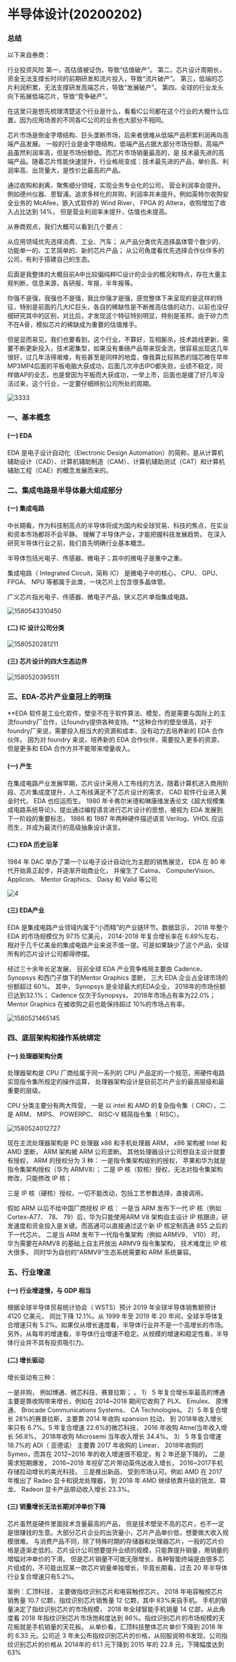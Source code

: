 # 半导体设计(20200202)





### 总结

以下来自券商：

行业投资风险
第一，高估值被证伪，导致“估值破产”。
第二，芯片设计周期长，资金无法支撑长时间的前期研发和流片投入，导致“流片破产”。
第三，低端的芯片利润积累，无法支撑研发高端芯片，导致“发展破产”。
第四，全球的行业龙头向下拓展低端芯片，导致“竞争破产”。 

在这里只是想先梳理清楚这个行业是什么，看看IC公司都在这个行业的大概什么位置，因为应用场景的不同各IC公司的业务也大部分不相同。

芯片市场是倒金字塔结构、巨头垄断市场，后来者很难从低端产品积累利润再向高端产品发展。 一般的行业是金字塔结构，低端产品占据大部分市场份额，高端产品虽然利润率高，但是市场份额低。而芯片市场销量最高的，是
技术最先进的高端产品。随着芯片性能快速提升，行业格局变成：技术最先进的产品，单价高、利润率高、出货量大，是性价比最高的产品。 

通过收购和剥离，聚焦细分领域，实现业务专业化的公司， 营业利润率会提升。例如德州仪器、恩智浦。追求多样化的并购，利润率并未提升。例如英特尔收购安全业务的 McAfee，嵌入式软件的 Wind River， FPGA 的 Altera，收购增加了收入占比达到 14%， 但是营业利润率未提升，估值也未提高。 

从券商观点，我们大概可以看到几个要点：

从应用领域优先选择消费、工业、汽车；
从产品分类优先选择晶体管个数少的、功能单一的、工艺简单的、新的芯片产品；
从公司角度看优先选择合作伙伴多的公司，有利于搭建自己的生态。 

后面是我整体的大概目前A中比较偏纯粹IC设计的企业的概况和特点，存在大量主观判断，信息来源，各研报，年报，半年报等。

你强不是强，我强也不是强，我比你强才是强，感觉整体下来呈现的是这样的特征，特别是前面的几大IC巨头，各自的稀缺性是不断推高估值的动力，以前也没仔细研究其中的区别，对比后，才发现这个特征特别明显，特别是圣邦，由于矽力杰不在A骨，模拟芯片的稀缺成为重要的估值推手。

但是显而易见，我们也要看到，这个行业，不算好，互相厮杀，技术路线更新，需要不断更新投入，技术密集型，如果没有重磅产品带来现金流，很容易出现这几年很好，过几年活得艰难，有些甚至是同样的地盘，像我算比较熟悉的瑞芯微在早年MP3MP4后面的平板电脑大获成功，后面几次冲击IPO都失败，业绩不稳定，同样做AP的全志，也是曾因为平板而大获成功，一举上市，后面也是缓了好几年没活过来，这个行业，一定要仔细辨别公司所处的周期。

![3333](半导体设计.assets/3333.png)



### 一、基本概念

#### (一) EDA

EDA 是电子设计自动化（Electronic Design Automation）的简称，是从计算机辅助设计（CAD）、计算机辅助制造（CAM）、计算机辅助测试（CAT）和计算机辅助工程（CAE）的概念发展而来的。 





### 二、集成电路是半导体最大组成部分 

#### (一) 集成电路

中长期看，作为科技制高点的半导体将成为国内和全球贸易、科技的焦点，在实业和资本市场都将不会平静。 理解了半导体产业，才能把握科技发展趋势。
在深入研究半导体行业之前，我们首先明确行业基本概念。 

半导体包括光电子、传感器、微电子；其中的微电子是重中之重。

集成电路（ Integrated Circuit，简称 IC） 是微电子中的核心， CPU、 GPU、 FPGA、 NPU 等都属于此类，一块芯片上包含很多晶体管。 

广义芯片指光电子、传感器、微电子产品，狭义芯片单指集成电路。 

![1580543310450](半导体设计.assets/1580543310450.png)



#### (二) IC 设计公司分类

![1580520281211](半导体设计.assets/1580520281211.png)

#### (三) 芯片设计的四大生态边界 

![1580520395511](半导体设计.assets/1580520395511.png)





### 三、EDA-芯片产业皇冠上的明珠

**EDA 软件是工业化软件，壁垒不在于软件算法、模型，而是需要与国际上的主流foundry厂合作，让foundry提供各种支持。**这种合作的壁垒很高，对于foundry厂来说，需要投入相当大的资源和成本，没有动力去培养新的 EDA 合作伙伴。
因为对 foundry 来说，培养新的 EDA 合作伙伴，需要投入更多的资源，但是更多和 EDA 合作方并不能带来增量收入。 

#### (一) 产生

在集成电路产业发展早期，芯片设计采用人工布线的方法，随着计算机进入商用阶段、芯片集成度提升，人工布线满足不了芯片设计的需求， CAD 软件行业进入黄金时代， EDA 也应运而生。 1980 年卡弗尔米德和琳康维发表论文《超大规模集成电路系统导论》，提出通过编程语言进行芯片设计的思想，被视为 EDA 发展到下一阶段的重要标志， 1986 和 1987 年两种硬件描述语言 Verilog、VHDL 应运而生，并成为最流行的高级抽象设计语言。 

#### (二) EDA 历史沿革 

1984 年 DAC 举办了第一个以电子设计自动化为主题的销售展览， EDA 在 80 年代开始真正起步，并逐渐开始商业化， 并催生了 Calma、 ComputerVision、 Applicon、 Mentor Graphics、 Daisy 和 Valid 等公司 

![4](半导体设计.assets/4.png)

#### (三) EDA产业

EDA 是集成电路产业领域内属于“小而精”的产业链环节。数据显示， 2018 年整个 EDA 的市场规模仅为 97.15 亿美元， 2014-2018 年复合增长率在 6.89%左右， 相对于几千亿美金的集成电路产业来说不值一提。可是如果缺少了这个产品，全球所有的芯片设计公司都得停摆。 

经过三十余年长足发展， 目前全球 EDA 产业竞争格局主要由 Cadence、 Synopsys 和西门子旗下的Mentor Graphics 垄断， 三大 EDA 企业占全球市场的份额超过 60%。 其中， Synopsys 是全球最大的EDA企业， 2018年的市场份额已达到32.1%； Cadence 仅次于Synopsys， 2018年市场占有率为22.0%；Mentor Graphics 在被收购之前也能保持超过 10%的市场占有率。 

![1580521465145](半导体设计.assets/1580521465145.png)

### 四、底层架构和操作系统绑定 

#### (一) 处理器架构分类

处理器架构是 CPU 厂商给属于同一系列的 CPU 产品定的一个规范，用硬件电路实现指令集所规定的操作运算， 处理器架构设计是目前芯片产业的最高层级和最重要的层级。 

CPU 分类主要分有两大阵营， 一是 以 intel 和 AMD 的复杂指令集（ CRIC），二是 ARM、 MIPS、 POWERPC、 RISC-V 精简指令集（ RISC）。 

![1580524012727](半导体设计.assets/1580524012727.png)

现在主流处理器架构是 PC 处理器 x86 和手机处理器 ARM， x86 架构被 Intel 和AMD 垄断， ARM 架构被 ARM 公司垄断。 其他处理器设计公司想自主设计就要有授权， ARM 的授权分为 3 种：
一是指令集架构级别的授权， 苹果和华为就是指令集架构授权（华为 ARMV8）；
二是 IP 核（软核）授权，无法对指令集架构修改，只能修改 IP 核；

三是 IP 核（硬核）授权，一切不能改动，包括工艺参数选择，直接调用。 

假如 ARM 以后不给中国厂商授权 IP 核：
一是当 ARM 发布下一代 IP 核（例如 Cortex-A77、 78、 79）后，华为只能使用ARM V8 架构自主设计 IP 核跟进，研发速度和资金投入是关键。而高通可以直接通过这个新 IP 核定制高通 855 之后的下一代芯片。
二是当 ARM 发布下一代指令集架构（例如 ARMV9、 V10） 时，华为需要在ARMV8 的基础上自主开放出 ARMV9 指令集架构， 技术难度比 IP 核大很多， 同时华为自创的“ARMV9”生态系统需要和 ARM 系统兼容。 

### 五、行业增速

#### (一) 行业增速慢，与 GDP 相当 

根据全球半导体贸易统计协会（ WSTS）预计 2019 年全球半导体销售额预计4120 亿美元， 同比下降 12.1%。从 1999 年至 2019 年 20 年间，全球半导体复合增速只有 5.2%。如果仅从增长速度看，半导体行业并不是一个高增长的市场。另外，从每年的增速看，半导体行业增速不稳定。从规模的增速和稳定性看，半导体行业并不具有投资吸引力。 

#### (二) 增长驱动

增长驱动有三种：

一是并购， 例如博通、微芯科技、赛普拉斯； 。
1） 5 年复合增长率最高的博通主要是靠收购带来增长，例如在 2014~2018 期间它收购了 PLX、 Emulex、 原博通、 Brocade Communications Systems、 CA Technologies。
2）5 年复合增长 28%的赛普拉斯，主要靠 2014 年收购 spansion 拉动， 到 2018年收入增长率只有 6.7%。5 年复合增速 22.6%的微芯科技， 2016 年收购 Atmel当年收入增长 56.8%， 2018年收购 Microsemi 当年收入增长 34.4%。
3） 5 年复合增速 18.7%的 ADI（ 亚德诺） 主要靠 2017 年收购的 Linear、 2018年收购的 Symeo，而其在 2012~2016 年的收入增速很不稳定，有 2 年还是下降的。
二是需求短期爆发， 2016~2018 年挖矿芯片带动英伟达收入增长， 2016~2017手机存储拉动增长的美光科技。
三是推出新品， 受到市场认可。例如 AMD 在 2017 年推出了 Radeo 显卡和锐龙处理器， 到 2018 年 AMD 继续依靠升级的锐龙、霄龙、 Radeon 显卡产品带动收入增长 23.3%。 

#### (三) 销量增长无法长期对冲单价下降 

芯片虽然是硬件里面技术含量最高的产品， 但是技术壁垒不高的芯片，也不一定是很赚钱的生意。大部分芯片企业的出货量小，芯片产品单价低，想要做大收入规模很难。
与消费产品不同，除了特殊时期的存储器和处理器芯片，一般的芯片价格是逐渐走低的。芯片设计公司想要提升业绩的规模，只能靠提升销量，用销量的增幅对冲单价的下滑。
但是芯片销量不可能无限增长，各种智能终端是由很多芯片组成的，不可能出现某一款芯片销量单独增长，毕竟长期看，过去 20 年半导体行业复合增速只有5.2%。 

案例：汇顶科技， 主要做指纹识别芯片和电容触控芯片。 2018 年电容触控芯片销售量 10.7 亿颗，指纹识别芯片销售量 12 亿颗，其中 83%来自手机。 手机的销量决定了指纹识别芯片的市场规模， 2018 年全球智能手机销量 14 亿部，从此角度看 2018 年指纹识别芯片市场饱和度达到 86%。指纹识别芯片的市场规模的天花板就是手机销量的天花板。
从单价看，汇顶科技整体芯片单价下降到 2018 年的 6.33 元。公司近 3 年未公布指纹识别芯片的价格，从招股说明书发现，公司指纹识别芯片的价格从 2014年的 61.1 元下降到 2015 年的 22.8 元，下降幅度达到 63% 

















